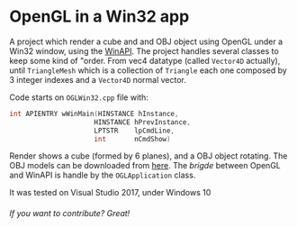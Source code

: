 OpenGL in a Win32 app
===================
A project which render a cube and and OBJ object using OpenGL under a Win32 window, using the [WinAPI](https://en.wikipedia.org/wiki/Windows_API). The project handles several classes to keep some kind of "order. From vec4 datatype (called `Vector4D` actually), until `TriangleMesh` which is a collection of `Triangle` each one composed by 3 integer indexes and a `Vector4D` normal vector.

Code starts on `OGLWin32.cpp` file with:

```cpp
int APIENTRY wWinMain(HINSTANCE hInstance,
                     HINSTANCE hPrevInstance,
                     LPTSTR    lpCmdLine,
                     int       nCmdShow)
```

Render shows a cube (formed by 6 planes), and a OBJ object rotating. The OBJ models can be downloaded from [here](http://ccg.ciens.ucv.ve/~esmitt/files/models/). The *brigde* between OpenGL and WinAPI is handle by the `OGLApplication` class.

It was tested on Visual Studio 2017, under Windows 10

###### If you want to contribute? Great!